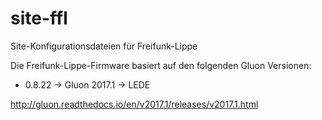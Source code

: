 # site-ffl
Site-Konfigurationsdateien für Freifunk-Lippe

Die Freifunk-Lippe-Firmware basiert auf den folgenden Gluon Versionen:

* 0.8.22 -> Gluon 2017.1 -> LEDE

http://gluon.readthedocs.io/en/v2017.1/releases/v2017.1.html
